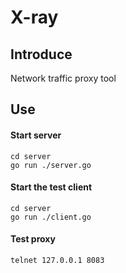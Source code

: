 # X-ray

## Introduce
Network traffic proxy tool

## Use

#### Start server
```shell
cd server
go run ./server.go
```

#### Start the test client
```shell
cd server
go run ./client.go
```

#### Test proxy
```shell
telnet 127.0.0.1 8083
```
